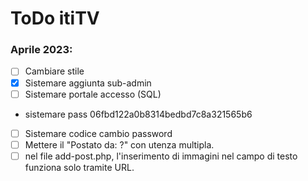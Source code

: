 # ToDo itiTV

### Aprile 2023:
- [ ] Cambiare stile
- [X] Sistemare aggiunta sub-admin
- [ ] Sistemare portale accesso (SQL)
- sistemare pass 06fbd122a0b8314bedbd7c8a321565b6
- [ ] Sistemare codice cambio password
- [ ] Mettere il "Postato da: ?" con utenza multipla.
- [ ] nel file add-post.php, l'inserimento di immagini nel campo di testo funziona solo tramite URL.